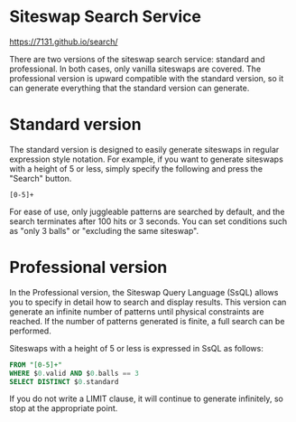 # Siteswap Search Service

https://7131.github.io/search/

There are two versions of the siteswap search service: standard and professional.
In both cases, only vanilla siteswaps are covered.
The professional version is upward compatible with the standard version, so it can generate everything that the standard version can generate.

# Standard version

The standard version is designed to easily generate siteswaps in regular expression style notation.
For example, if you want to generate siteswaps with a height of 5 or less, simply specify the following and press the "Search" button.

```
[0-5]+
```

For ease of use, only juggleable patterns are searched by default, and the search terminates after 100 hits or 3 seconds.
You can set conditions such as "only 3 balls" or "excluding the same siteswap".

# Professional version

In the Professional version, the Siteswap Query Language (SsQL) allows you to specify in detail how to search and display results.
This version can generate an infinite number of patterns until physical constraints are reached.
If the number of patterns generated is finite, a full search can be performed.

Siteswaps with a height of 5 or less is expressed in SsQL as follows:

```SQL
FROM "[0-5]+"
WHERE $0.valid AND $0.balls == 3
SELECT DISTINCT $0.standard
```

If you do not write a LIMIT clause, it will continue to generate infinitely, so stop at the appropriate point.
